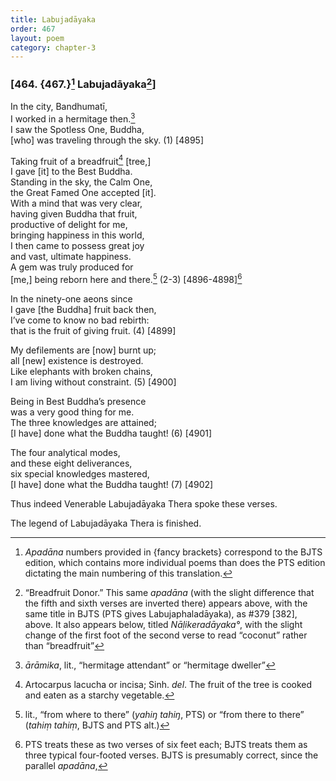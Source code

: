 ```yaml
---
title: Labujadāyaka
order: 467
layout: poem
category: chapter-3
---
```


### \[464. {467.}[^1] Labujadāyaka[^2]\]

In the city, Bandhumatī,  
I worked in a hermitage then.[^3]  
I saw the Spotless One, Buddha,  
\[who\] was traveling through the sky. (1) \[4895\]

Taking fruit of a breadfruit[^4] \[tree,\]  
I gave \[it\] to the Best Buddha.  
Standing in the sky, the Calm One,  
the Great Famed One accepted \[it\].  
With a mind that was very clear,  
having given Buddha that fruit,  
productive of delight for me,  
bringing happiness in this world,  
I then came to possess great joy  
and vast, ultimate happiness.  
A gem was truly produced for  
\[me,\] being reborn here and there.[^5] (2-3) \[4896-4898\][^6]

In the ninety-one aeons since  
I gave \[the Buddha\] fruit back then,  
I’ve come to know no bad rebirth:  
that is the fruit of giving fruit. (4) \[4899\]

My defilements are \[now\] burnt up;  
all \[new\] existence is destroyed.  
Like elephants with broken chains,  
I am living without constraint. (5) \[4900\]

Being in Best Buddha’s presence  
was a very good thing for me.  
The three knowledges are attained;  
\[I have\] done what the Buddha taught! (6) \[4901\]

The four analytical modes,  
and these eight deliverances,  
six special knowledges mastered,  
\[I have\] done what the Buddha taught! (7) \[4902\]

Thus indeed Venerable Labujadāyaka Thera spoke these verses.

The legend of Labujadāyaka Thera is finished.

[^1]: *Apadāna* numbers provided in {fancy brackets} correspond to the BJTS edition, which contains more individual poems than does the PTS edition dictating the main numbering of this translation.

[^2]: “Breadfruit Donor.” This same *apadāna* (with the slight difference that the fifth and sixth verses are inverted there) appears above, with the same title in BJTS (PTS gives Labujaphaladāyaka), as \#379 \[382\], above. It also appears below, titled *Nāḷikeradāyaka°*, with the slight change of the first foot of the second verse to read “coconut” rather than “breadfruit”

[^3]: *ārāmika*, lit., “hermitage attendant” or “hermitage dweller”

[^4]: Artocarpus lacucha or incisa; Sinh. *del*. The fruit of the tree is cooked and eaten as a starchy vegetable.

[^5]: lit., “from where to there” (*yahiŋ tahiŋ*, PTS) or “from there to there” (*tahiṃ tahiṃ*, BJTS and PTS alt.)

[^6]: PTS treats these as two verses of six feet each; BJTS treats them as three typical four-footed verses. BJTS is presumably correct, since the parallel *apadāna*,
